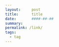 ```yaml
---
layout:     post
title:      title
date:       ####-##-##
summary:    
permalink: /link/
tags:
  - tag
---
```


